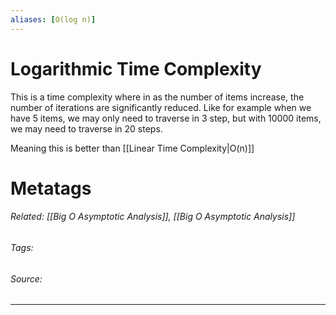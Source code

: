 ```yaml
---
aliases: [O(log n)]
---
```

# Logarithmic Time Complexity
This is a time complexity where in as the number of items increase, the number of iterations are significantly reduced. Like for example when we have 5 items, we may only need to traverse in 3 step, but with 10000 items, we may need to traverse in 20 steps. 

Meaning this is better than [[Linear  Time Complexity|O(n)]]

# Metatags
###### Related: [[Big O Asymptotic Analysis]], [[Big O Asymptotic Analysis]]
###### Tags: 
###### Source: 

---